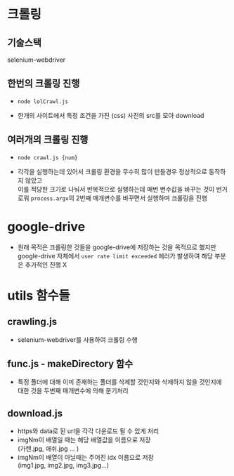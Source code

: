# 크롤링

## 기술스택

selenium-webdriver

## 한번의 크롤링 진행

- `node lolCrawl.js`

* 한개의 사이트에서 특정 조건을 가진 (css) 사진의 src를 모아 download

## 여러개의 크롤링 진행

- `node crawl.js {num}`

* 각각을 실행하는데 있어서 크롤링 환경을 무수히 많이 만들경우 정상적으로 동작하지 않았고  
  이를 적당한 크기로 나눠서 반복적으로 실행하는데 매번 변수값을 바꾸는 것이 번거로워
  `process.argv`의 2번째 매개변수를 바꾸면서 실행하며 크롤링을 진행

# google-drive

- 원래 목적은 크롤링한 것들을 google-drive에 저장하는 것을 목적으로 했지만
  google-drive 자체에서 `user rate limit exceeded` 에러가 발생하여 해당 부분은 추가적인 진행 X

# utils 함수들

## crawling.js

- selenium-webdriver를 사용하여 크롤링 수행

## func.js - makeDirectory 함수

- 특정 폴더에 대해 이미 존재하는 폴더를 삭제할 것인지와 삭제하지 않을 것인지에 대한 것을 두번째 매개변수에 의해 분기처리

## download.js

- https와 data로 된 url을 각각 다운로드 될 수 있게 처리
- imgNm이 배열일 때는 해당 배열값을 이름으로 저장  
(가렌.jpg, 애쉬.jpg ... )
- imgNm이 배열이 아닐때는 주어진 idx 이름으로 저장  
(img1.jpg, img2.jpg, img3.jpg...)
